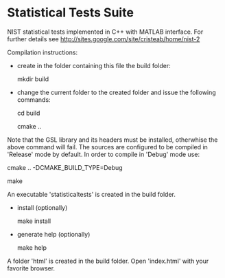 Statistical Tests Suite
================

NIST statistical tests implemented in C++ with MATLAB interface. 
For further details see http://sites.google.com/site/cristeab/home/nist-2

Compilation instructions:
- create in the folder containing this file the build folder:

   mkdir build

- change the current folder to the created folder and issue the following commands:

   cd build

   cmake ..

Note that the GSL library and its headers must be installed, otherwhise the above command
will fail. The sources are configured to be compiled in 'Release' mode by default. In order to
compile in 'Debug' mode use:

   cmake .. -DCMAKE_BUILD_TYPE=Debug

   make

An executable 'statisticaltests' is created in the build folder.

- install (optionally)

   make install

- generate help (optionally)

   make help

A folder 'html' is created in the build folder. Open 'index.html' with your
favorite browser.
